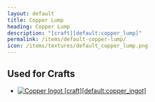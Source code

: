```yaml
---
layout: default
title: Copper Lump
heading: Copper Lump
description: "[craft][default:copper_lump]"
permalink: /items/default-copper-lump/
icon: /items/textures/default_copper_lump.png
---
```



## Used for Crafts

<ul class="list-items">
    <li><a href="{{site.baseurl}}/items/default-copper-ingot/"><img src="{{site.baseurl}}/assets/img/items/textures/default_copper_ingot.png" data-toggle="tooltip" title="Copper Ingot [craft][default:copper_ingot]"></a></li>
</ul>
